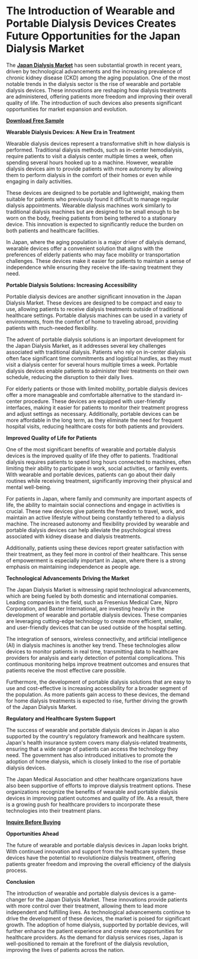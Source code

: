 # The Introduction of Wearable and Portable Dialysis Devices Creates Future Opportunities for the Japan Dialysis Market

The **[Japan Dialysis Market](https://www.nextmsc.com/report/japan-dialysis-market)** has seen substantial growth in recent years, driven by technological advancements and the increasing prevalence of chronic kidney disease (CKD) among the aging population. One of the most notable trends in the dialysis sector is the rise of wearable and portable dialysis devices. These innovations are reshaping how dialysis treatments are administered, offering patients more freedom and improving their overall quality of life. The introduction of such devices also presents significant opportunities for market expansion and evolution.

**[Download Free Sample](https://www.nextmsc.com/japan-dialysis-market/request-sample)**

**Wearable Dialysis Devices: A New Era in Treatment**

Wearable dialysis devices represent a transformative shift in how dialysis is performed. Traditional dialysis methods, such as in-center hemodialysis, require patients to visit a dialysis center multiple times a week, often spending several hours hooked up to a machine. However, wearable dialysis devices aim to provide patients with more autonomy by allowing them to perform dialysis in the comfort of their homes or even while engaging in daily activities.

These devices are designed to be portable and lightweight, making them suitable for patients who previously found it difficult to manage regular dialysis appointments. Wearable dialysis machines work similarly to traditional dialysis machines but are designed to be small enough to be worn on the body, freeing patients from being tethered to a stationary device. This innovation is expected to significantly reduce the burden on both patients and healthcare facilities.

In Japan, where the aging population is a major driver of dialysis demand, wearable devices offer a convenient solution that aligns with the preferences of elderly patients who may face mobility or transportation challenges. These devices make it easier for patients to maintain a sense of independence while ensuring they receive the life-saving treatment they need.

**Portable Dialysis Solutions: Increasing Accessibility**

Portable dialysis devices are another significant innovation in the Japan Dialysis Market. These devices are designed to be compact and easy to use, allowing patients to receive dialysis treatments outside of traditional healthcare settings. Portable dialysis machines can be used in a variety of environments, from the comfort of home to traveling abroad, providing patients with much-needed flexibility.

The advent of portable dialysis solutions is an important development for the Japan Dialysis Market, as it addresses several key challenges associated with traditional dialysis. Patients who rely on in-center dialysis often face significant time commitments and logistical hurdles, as they must visit a dialysis center for several hours multiple times a week. Portable dialysis devices enable patients to administer their treatments on their own schedule, reducing the disruption to their daily lives.

For elderly patients or those with limited mobility, portable dialysis devices offer a more manageable and comfortable alternative to the standard in-center procedure. These devices are equipped with user-friendly interfaces, making it easier for patients to monitor their treatment progress and adjust settings as necessary. Additionally, portable devices can be more affordable in the long term, as they eliminate the need for frequent hospital visits, reducing healthcare costs for both patients and providers.

**Improved Quality of Life for Patients**

One of the most significant benefits of wearable and portable dialysis devices is the improved quality of life they offer to patients. Traditional dialysis requires patients to spend long hours connected to machines, often limiting their ability to participate in work, social activities, or family events. With wearable and portable devices, patients can go about their daily routines while receiving treatment, significantly improving their physical and mental well-being.

For patients in Japan, where family and community are important aspects of life, the ability to maintain social connections and engage in activities is crucial. These new devices give patients the freedom to travel, work, and maintain an active lifestyle without being constantly tethered to a dialysis machine. The increased autonomy and flexibility provided by wearable and portable dialysis devices can help alleviate the psychological stress associated with kidney disease and dialysis treatments.

Additionally, patients using these devices report greater satisfaction with their treatment, as they feel more in control of their healthcare. This sense of empowerment is especially important in Japan, where there is a strong emphasis on maintaining independence as people age.

**Technological Advancements Driving the Market**

The Japan Dialysis Market is witnessing rapid technological advancements, which are being fueled by both domestic and international companies. Leading companies in the field, such as Fresenius Medical Care, Nipro Corporation, and Baxter International, are investing heavily in the development of wearable and portable dialysis devices. These companies are leveraging cutting-edge technology to create more efficient, smaller, and user-friendly devices that can be used outside of the hospital setting.

The integration of sensors, wireless connectivity, and artificial intelligence (AI) in dialysis machines is another key trend. These technologies allow devices to monitor patients in real time, transmitting data to healthcare providers for analysis and early detection of potential complications. This continuous monitoring helps improve treatment outcomes and ensures that patients receive the most effective care possible.

Furthermore, the development of portable dialysis solutions that are easy to use and cost-effective is increasing accessibility for a broader segment of the population. As more patients gain access to these devices, the demand for home dialysis treatments is expected to rise, further driving the growth of the Japan Dialysis Market.

**Regulatory and Healthcare System Support**

The success of wearable and portable dialysis devices in Japan is also supported by the country's regulatory framework and healthcare system. Japan's health insurance system covers many dialysis-related treatments, ensuring that a wide range of patients can access the technology they need. The government has also introduced initiatives to promote the adoption of home dialysis, which is closely linked to the rise of portable dialysis devices.

The Japan Medical Association and other healthcare organizations have also been supportive of efforts to improve dialysis treatment options. These organizations recognize the benefits of wearable and portable dialysis devices in improving patient outcomes and quality of life. As a result, there is a growing push for healthcare providers to incorporate these technologies into their treatment plans.

**[Inquire Before Buying](https://www.nextmsc.com/japan-dialysis-market/inquire-before-buying)**

**Opportunities Ahead**

 The future of wearable and portable dialysis devices in Japan looks bright. With continued innovation and support from the healthcare system, these devices have the potential to revolutionize dialysis treatment, offering patients greater freedom and improving the overall efficiency of the dialysis process.

**Conclusion**

The introduction of wearable and portable dialysis devices is a game-changer for the Japan Dialysis Market. These innovations provide patients with more control over their treatment, allowing them to lead more independent and fulfilling lives. As technological advancements continue to drive the development of these devices, the market is poised for significant growth. The adoption of home dialysis, supported by portable devices, will further enhance the patient experience and create new opportunities for healthcare providers. As the demand for dialysis services rises, Japan is well-positioned to remain at the forefront of the dialysis revolution, improving the lives of patients across the nation.
